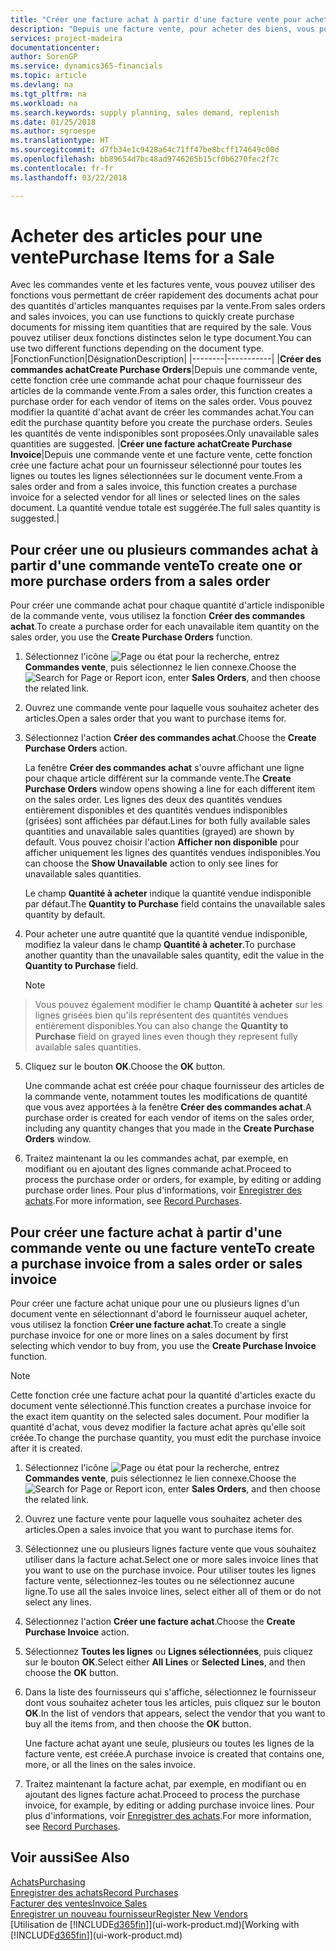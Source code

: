 ```yaml
---
title: "Créer une facture achat à partir d'une facture vente pour acheter des articles pour une vente | Microsoft Docs"
description: "Depuis une facture vente, pour acheter des biens, vous pouvez créer une facture achat pour un fournisseur."
services: project-madeira
documentationcenter: 
author: SorenGP
ms.service: dynamics365-financials
ms.topic: article
ms.devlang: na
ms.tgt_pltfrm: na
ms.workload: na
ms.search.keywords: supply planning, sales demand, replenish
ms.date: 01/25/2018
ms.author: sgroespe
ms.translationtype: HT
ms.sourcegitcommit: d7fb34e1c9428a64c71ff47be8bcff174649c00d
ms.openlocfilehash: bb89654d7bc48ad9746265b15cf0b6270fec2f7c
ms.contentlocale: fr-fr
ms.lasthandoff: 03/22/2018

---
```

# <a name="purchase-items-for-a-sale"></a><span data-ttu-id="cc952-103">Acheter des articles pour une vente</span><span class="sxs-lookup"><span data-stu-id="cc952-103">Purchase Items for a Sale</span></span>
<span data-ttu-id="cc952-104">Avec les commandes vente et les factures vente, vous pouvez utiliser des fonctions vous permettant de créer rapidement des documents achat pour des quantités d'articles manquantes requises par la vente.</span><span class="sxs-lookup"><span data-stu-id="cc952-104">From sales orders and sales invoices, you can use functions to quickly create purchase documents for missing item quantities that are required by the sale.</span></span> <span data-ttu-id="cc952-105">Vous pouvez utiliser deux fonctions distinctes selon le type document.</span><span class="sxs-lookup"><span data-stu-id="cc952-105">You can use two different functions depending on the document type.</span></span>
|<span data-ttu-id="cc952-106">Fonction</span><span class="sxs-lookup"><span data-stu-id="cc952-106">Function</span></span>|<span data-ttu-id="cc952-107">Désignation</span><span class="sxs-lookup"><span data-stu-id="cc952-107">Description</span></span>|
|--------|-----------|
|<span data-ttu-id="cc952-108">**Créer des commandes achat**</span><span class="sxs-lookup"><span data-stu-id="cc952-108">**Create Purchase Orders**</span></span>|<span data-ttu-id="cc952-109">Depuis une commande vente, cette fonction crée une commande achat pour chaque fournisseur des articles de la commande vente.</span><span class="sxs-lookup"><span data-stu-id="cc952-109">From a sales order, this function creates a purchase order for each vendor of items on the sales order.</span></span> <span data-ttu-id="cc952-110">Vous pouvez modifier la quantité d'achat avant de créer les commandes achat.</span><span class="sxs-lookup"><span data-stu-id="cc952-110">You can edit the purchase quantity before you create the purchase orders.</span></span> <span data-ttu-id="cc952-111">Seules les quantités de vente indisponibles sont proposées.</span><span class="sxs-lookup"><span data-stu-id="cc952-111">Only unavailable sales quantities are suggested.</span></span>
|<span data-ttu-id="cc952-112">**Créer une facture achat**</span><span class="sxs-lookup"><span data-stu-id="cc952-112">**Create Purchase Invoice**</span></span>|<span data-ttu-id="cc952-113">Depuis une commande vente et une facture vente, cette fonction crée une facture achat pour un fournisseur sélectionné pour toutes les lignes ou toutes les lignes sélectionnées sur le document vente.</span><span class="sxs-lookup"><span data-stu-id="cc952-113">From a sales order and from a sales invoice, this function creates a purchase invoice for a selected vendor for all lines or selected lines on the sales document.</span></span> <span data-ttu-id="cc952-114">La quantité vendue totale est suggérée.</span><span class="sxs-lookup"><span data-stu-id="cc952-114">The full sales quantity is suggested.</span></span>|

## <a name="to-create-one-or-more-purchase-orders-from-a-sales-order"></a><span data-ttu-id="cc952-115">Pour créer une ou plusieurs commandes achat à partir d'une commande vente</span><span class="sxs-lookup"><span data-stu-id="cc952-115">To create one or more purchase orders from a sales order</span></span>
<span data-ttu-id="cc952-116">Pour créer une commande achat pour chaque quantité d'article indisponible de la commande vente, vous utilisez la fonction **Créer des commandes achat**.</span><span class="sxs-lookup"><span data-stu-id="cc952-116">To create a purchase order for each unavailable item quantity on the sales order, you use the **Create Purchase Orders** function.</span></span>

1. <span data-ttu-id="cc952-117">Sélectionnez l'icône ![Page ou état pour la recherche](media/ui-search/search_small.png "Page ou état pour la recherche"), entrez **Commandes vente**, puis sélectionnez le lien connexe.</span><span class="sxs-lookup"><span data-stu-id="cc952-117">Choose the ![Search for Page or Report](media/ui-search/search_small.png "Search for Page or Report icon") icon, enter **Sales Orders**, and then choose the related link.</span></span>
2. <span data-ttu-id="cc952-118">Ouvrez une commande vente pour laquelle vous souhaitez acheter des articles.</span><span class="sxs-lookup"><span data-stu-id="cc952-118">Open a sales order that you want to purchase items for.</span></span>
3. <span data-ttu-id="cc952-119">Sélectionnez l'action **Créer des commandes achat**.</span><span class="sxs-lookup"><span data-stu-id="cc952-119">Choose the **Create Purchase Orders** action.</span></span>

    <span data-ttu-id="cc952-120">La fenêtre **Créer des commandes achat** s'ouvre affichant une ligne pour chaque article différent sur la commande vente.</span><span class="sxs-lookup"><span data-stu-id="cc952-120">The **Create Purchase Orders** window opens showing a line for each different item on the sales order.</span></span> <span data-ttu-id="cc952-121">Les lignes des deux des quantités vendues entièrement disponibles et des quantités vendues indisponibles (grisées) sont affichées par défaut.</span><span class="sxs-lookup"><span data-stu-id="cc952-121">Lines for both fully available sales quantities and unavailable sales quantities (grayed) are shown by default.</span></span> <span data-ttu-id="cc952-122">Vous pouvez choisir l'action **Afficher non disponible** pour afficher uniquement les lignes des quantités vendues indisponibles.</span><span class="sxs-lookup"><span data-stu-id="cc952-122">You can choose the **Show Unavailable** action to only see lines for unavailable sales quantities.</span></span>

    <span data-ttu-id="cc952-123">Le champ **Quantité à acheter** indique la quantité vendue indisponible par défaut.</span><span class="sxs-lookup"><span data-stu-id="cc952-123">The **Quantity to Purchase** field contains the unavailable sales quantity by default.</span></span>
4. <span data-ttu-id="cc952-124">Pour acheter une autre quantité que la quantité vendue indisponible, modifiez la valeur dans le champ **Quantité à acheter**.</span><span class="sxs-lookup"><span data-stu-id="cc952-124">To purchase another quantity than the unavailable sales quantity, edit the value in the **Quantity to Purchase** field.</span></span>

    > [!NOTE]  
>   <span data-ttu-id="cc952-125">Vous pouvez également modifier le champ **Quantité à acheter** sur les lignes grisées bien qu'ils représentent des quantités vendues entièrement disponibles.</span><span class="sxs-lookup"><span data-stu-id="cc952-125">You can also change the **Quantity to Purchase** field on grayed lines even though they represent fully available sales quantities.</span></span>
5. <span data-ttu-id="cc952-126">Cliquez sur le bouton **OK**.</span><span class="sxs-lookup"><span data-stu-id="cc952-126">Choose the **OK** button.</span></span>

    <span data-ttu-id="cc952-127">Une commande achat est créée pour chaque fournisseur des articles de la commande vente, notamment toutes les modifications de quantité que vous avez apportées à la fenêtre **Créer des commandes achat**.</span><span class="sxs-lookup"><span data-stu-id="cc952-127">A purchase order is created for each vendor of items on the sales order, including any quantity changes that you made in the **Create Purchase Orders** window.</span></span>
7. <span data-ttu-id="cc952-128">Traitez maintenant la ou les commandes achat, par exemple, en modifiant ou en ajoutant des lignes commande achat.</span><span class="sxs-lookup"><span data-stu-id="cc952-128">Proceed to process the purchase order or orders, for example, by editing or adding purchase order lines.</span></span> <span data-ttu-id="cc952-129">Pour plus d'informations, voir [Enregistrer des achats](purchasing-how-record-purchases.md).</span><span class="sxs-lookup"><span data-stu-id="cc952-129">For more information, see [Record Purchases](purchasing-how-record-purchases.md).</span></span>


## <a name="to-create-a-purchase-invoice-from-a-sales-order-or-sales-invoice"></a><span data-ttu-id="cc952-130">Pour créer une facture achat à partir d'une commande vente ou une facture vente</span><span class="sxs-lookup"><span data-stu-id="cc952-130">To create a purchase invoice from a sales order or sales invoice</span></span>
<span data-ttu-id="cc952-131">Pour créer une facture achat unique pour une ou plusieurs lignes d'un document vente en sélectionnant d'abord le fournisseur auquel acheter, vous utilisez la fonction **Créer une facture achat**.</span><span class="sxs-lookup"><span data-stu-id="cc952-131">To create a single purchase invoice for one or more lines on a sales document by first selecting which vendor to buy from, you use the **Create Purchase Invoice** function.</span></span>

> [!NOTE]  
>   <span data-ttu-id="cc952-132">Cette fonction crée une facture achat pour la quantité d'articles exacte du document vente sélectionné.</span><span class="sxs-lookup"><span data-stu-id="cc952-132">This function creates a purchase invoice for the exact item quantity on the selected sales document.</span></span> <span data-ttu-id="cc952-133">Pour modifier la quantité d'achat, vous devez modifier la facture achat après qu'elle soit créée.</span><span class="sxs-lookup"><span data-stu-id="cc952-133">To change the purchase quantity, you must edit the purchase invoice after it is created.</span></span>  

1. <span data-ttu-id="cc952-134">Sélectionnez l'icône ![Page ou état pour la recherche](media/ui-search/search_small.png "Page ou état pour la recherche"), entrez **Commandes vente**, puis sélectionnez le lien connexe.</span><span class="sxs-lookup"><span data-stu-id="cc952-134">Choose the ![Search for Page or Report](media/ui-search/search_small.png "Search for Page or Report icon") icon, enter **Sales Orders**, and then choose the related link.</span></span>
2. <span data-ttu-id="cc952-135">Ouvrez une facture vente pour laquelle vous souhaitez acheter des articles.</span><span class="sxs-lookup"><span data-stu-id="cc952-135">Open a sales invoice that you want to purchase items for.</span></span>
3. <span data-ttu-id="cc952-136">Sélectionnez une ou plusieurs lignes facture vente que vous souhaitez utiliser dans la facture achat.</span><span class="sxs-lookup"><span data-stu-id="cc952-136">Select one or more sales invoice lines that you want to use on the purchase invoice.</span></span> <span data-ttu-id="cc952-137">Pour utiliser toutes les lignes facture vente, sélectionnez-les toutes ou ne sélectionnez aucune ligne.</span><span class="sxs-lookup"><span data-stu-id="cc952-137">To use all the sales invoice lines, select either all of them or do not select any lines.</span></span>
4. <span data-ttu-id="cc952-138">Sélectionnez l'action **Créer une facture achat**.</span><span class="sxs-lookup"><span data-stu-id="cc952-138">Choose the **Create Purchase Invoice** action.</span></span>
5. <span data-ttu-id="cc952-139">Sélectionnez **Toutes les lignes** ou **Lignes sélectionnées**, puis cliquez sur le bouton **OK**.</span><span class="sxs-lookup"><span data-stu-id="cc952-139">Select either **All Lines** or **Selected Lines**, and then choose the **OK** button.</span></span>  
6. <span data-ttu-id="cc952-140">Dans la liste des fournisseurs qui s'affiche, sélectionnez le fournisseur dont vous souhaitez acheter tous les articles, puis cliquez sur le bouton **OK**.</span><span class="sxs-lookup"><span data-stu-id="cc952-140">In the list of vendors that appears, select the vendor that you want to buy all the items from, and then choose the **OK** button.</span></span>

    <span data-ttu-id="cc952-141">Une facture achat ayant une seule, plusieurs ou toutes les lignes de la facture vente, est créée.</span><span class="sxs-lookup"><span data-stu-id="cc952-141">A purchase invoice is created that contains one, more, or all the lines on the sales invoice.</span></span>
7. <span data-ttu-id="cc952-142">Traitez maintenant la facture achat, par exemple, en modifiant ou en ajoutant des lignes facture achat.</span><span class="sxs-lookup"><span data-stu-id="cc952-142">Proceed to process the purchase invoice, for example, by editing or adding purchase invoice lines.</span></span> <span data-ttu-id="cc952-143">Pour plus d'informations, voir [Enregistrer des achats](purchasing-how-record-purchases.md).</span><span class="sxs-lookup"><span data-stu-id="cc952-143">For more information, see [Record Purchases](purchasing-how-record-purchases.md).</span></span>

## <a name="see-also"></a><span data-ttu-id="cc952-144">Voir aussi</span><span class="sxs-lookup"><span data-stu-id="cc952-144">See Also</span></span>
[<span data-ttu-id="cc952-145">Achats</span><span class="sxs-lookup"><span data-stu-id="cc952-145">Purchasing</span></span>](purchasing-manage-purchasing.md)  
[<span data-ttu-id="cc952-146">Enregistrer des achats</span><span class="sxs-lookup"><span data-stu-id="cc952-146">Record Purchases</span></span>](purchasing-how-record-purchases.md)  
[<span data-ttu-id="cc952-147">Facturer des ventes</span><span class="sxs-lookup"><span data-stu-id="cc952-147">Invoice Sales</span></span>](sales-how-invoice-sales.md)  
[<span data-ttu-id="cc952-148">Enregistrer un nouveau fournisseur</span><span class="sxs-lookup"><span data-stu-id="cc952-148">Register New Vendors</span></span>](purchasing-how-register-new-vendors.md)  
<span data-ttu-id="cc952-149">[Utilisation de [!INCLUDE[d365fin](includes/d365fin_md.md)]](ui-work-product.md)</span><span class="sxs-lookup"><span data-stu-id="cc952-149">[Working with [!INCLUDE[d365fin](includes/d365fin_md.md)]](ui-work-product.md)</span></span>

